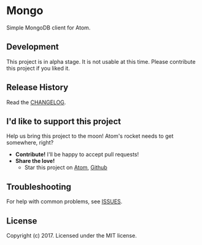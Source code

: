 # Mongo

Simple MongoDB client for Atom.

## Development

This project is in alpha stage. It is not usable at this time. Please contribute this project if you liked it.

## Release History

Read the [CHANGELOG](CHANGELOG.md).

## I'd like to support this project

Help us bring this project to the moon! Atom's rocket needs to get somewhere, right?

- **Contribute!** I'll be happy to accept pull requests!
- **Share the love!**
  - Star this project on [Atom](https://atom.io/packages/mongo), [Github](https://github.com/icetee/mongo)

## Troubleshooting

For help with common problems, see [ISSUES](https://github.com/icetee/palladium/issues).

## License

Copyright (c) 2017. Licensed under the MIT license.
